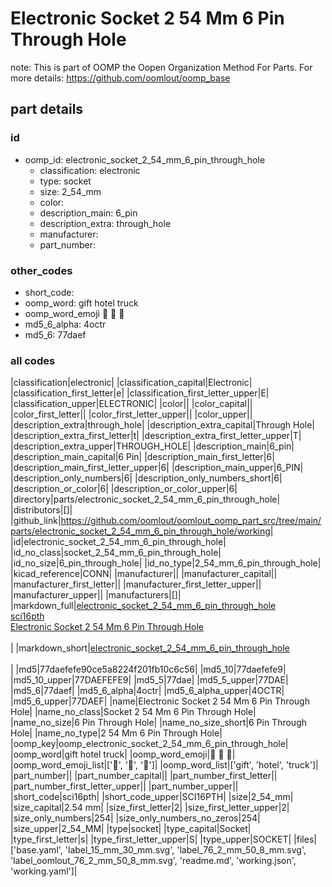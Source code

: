 # Electronic Socket 2 54 Mm 6 Pin Through Hole  

note: This is part of OOMP the Oopen Organization Method For Parts. For more details: https://github.com/oomlout/oomp_base

##  part details





### id
* oomp_id: electronic_socket_2_54_mm_6_pin_through_hole
  * classification: electronic
  * type: socket
  * size: 2_54_mm
  * color: 
  * description_main: 6_pin
  * description_extra: through_hole
  * manufacturer: 
  * part_number: 

### other_codes
* short_code: 
* oomp_word: gift hotel truck
* oomp_word_emoji :gift: :hotel: :truck:
* md5_6_alpha: 4octr
* md5_6: 77daef

### all codes 
|classification|electronic|
|classification_capital|Electronic|
|classification_first_letter|e|
|classification_first_letter_upper|E|
|classification_upper|ELECTRONIC|
|color||
|color_capital||
|color_first_letter||
|color_first_letter_upper||
|color_upper||
|description_extra|through_hole|
|description_extra_capital|Through Hole|
|description_extra_first_letter|t|
|description_extra_first_letter_upper|T|
|description_extra_upper|THROUGH_HOLE|
|description_main|6_pin|
|description_main_capital|6 Pin|
|description_main_first_letter|6|
|description_main_first_letter_upper|6|
|description_main_upper|6_PIN|
|description_only_numbers|6|
|description_only_numbers_short|6|
|description_or_color|6|
|description_or_color_upper|6|
|directory|parts/electronic_socket_2_54_mm_6_pin_through_hole|
|distributors|[]|
|github_link|https://github.com/oomlout/oomlout_oomp_part_src/tree/main/parts/electronic_socket_2_54_mm_6_pin_through_hole/working|
|id|electronic_socket_2_54_mm_6_pin_through_hole|
|id_no_class|socket_2_54_mm_6_pin_through_hole|
|id_no_size|6_pin_through_hole|
|id_no_type|2_54_mm_6_pin_through_hole|
|kicad_reference|CONN|
|manufacturer||
|manufacturer_capital||
|manufacturer_first_letter||
|manufacturer_first_letter_upper||
|manufacturer_upper||
|manufacturers|[]|
|markdown_full|[electronic_socket_2_54_mm_6_pin_through_hole](https://github.com/oomlout/oomlout_oomp_part_src/tree/main/parts/electronic_socket_2_54_mm_6_pin_through_hole/working)<br>[sci16pth](https://github.com/oomlout/oomlout_oomp_part_src/tree/main/parts/electronic_socket_2_54_mm_6_pin_through_hole/working)<br>[Electronic Socket 2 54 Mm 6 Pin Through Hole](https://github.com/oomlout/oomlout_oomp_part_src/tree/main/parts/electronic_socket_2_54_mm_6_pin_through_hole/working)<br><br>|
|markdown_short|[electronic_socket_2_54_mm_6_pin_through_hole](https://github.com/oomlout/oomlout_oomp_part_src/tree/main/parts/electronic_socket_2_54_mm_6_pin_through_hole/working)<br><br>|
|md5|77daefefe90ce5a8224f201fb10c6c56|
|md5_10|77daefefe9|
|md5_10_upper|77DAEFEFE9|
|md5_5|77dae|
|md5_5_upper|77DAE|
|md5_6|77daef|
|md5_6_alpha|4octr|
|md5_6_alpha_upper|4OCTR|
|md5_6_upper|77DAEF|
|name|Electronic Socket 2 54 Mm 6 Pin Through Hole|
|name_no_class|Socket 2 54 Mm 6 Pin Through Hole|
|name_no_size|6 Pin Through Hole|
|name_no_size_short|6 Pin Through Hole|
|name_no_type|2 54 Mm 6 Pin Through Hole|
|oomp_key|oomp_electronic_socket_2_54_mm_6_pin_through_hole|
|oomp_word|gift hotel truck|
|oomp_word_emoji|:gift: :hotel: :truck:|
|oomp_word_emoji_list|[':gift:', ':hotel:', ':truck:']|
|oomp_word_list|['gift', 'hotel', 'truck']|
|part_number||
|part_number_capital||
|part_number_first_letter||
|part_number_first_letter_upper||
|part_number_upper||
|short_code|sci16pth|
|short_code_upper|SCI16PTH|
|size|2_54_mm|
|size_capital|2.54 mm|
|size_first_letter|2|
|size_first_letter_upper|2|
|size_only_numbers|254|
|size_only_numbers_no_zeros|254|
|size_upper|2_54_MM|
|type|socket|
|type_capital|Socket|
|type_first_letter|s|
|type_first_letter_upper|S|
|type_upper|SOCKET|
|files|['base.yaml', 'label_15_mm_30_mm.svg', 'label_76_2_mm_50_8_mm.svg', 'label_oomlout_76_2_mm_50_8_mm.svg', 'readme.md', 'working.json', 'working.yaml']|

